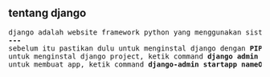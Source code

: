 ## **tentang django**

<pre>
django adalah website framework python yang menggunakan sistem MVP.
<b>---</b>
sebelum itu pastikan dulu untuk menginstal django dengan <b>PIP command</b>. 
untuk menginstal django project, ketik command <b>django admin startproject nameOfProject</b>
untuk membuat app, ketik command <b>django-admin startapp nameOfProject</b>, setelah itu maka harus menjalankan manage.py dengan command <b>python manage.py startapp </b>. 


</pre>
